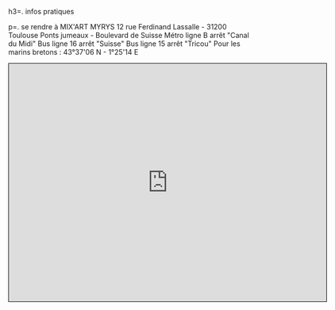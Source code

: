 h3=. infos pratiques

p=. se rendre à MIX'ART MYRYS
 12 rue Ferdinand Lassalle - 31200 Toulouse
Ponts jumeaux - Boulevard de Suisse
Métro ligne B arrêt "Canal du Midi"
Bus ligne 16 arrêt "Suisse"
Bus ligne 15 arrêt "Tricou"
Pour les marins bretons : 43°37'06 N - 1°25'14 E
<iframe width="640" height="480" frameborder="0" scrolling="no" marginheight="0" marginwidth="0" src="http://www.openstreetmap.org/export/embed.html?bbox=1.4190655946731567,43.618108464630936,1.4208894968032837,43.61924828784141&amp;layer=mapnik" style="border: 1px solid black"></iframe>